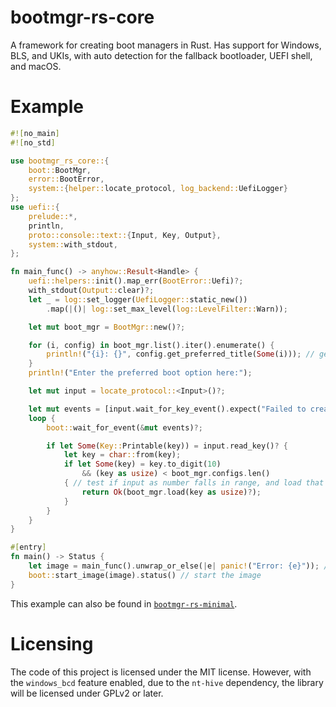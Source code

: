 # bootmgr-rs-core

A framework for creating boot managers in Rust. Has support for Windows, BLS, and UKIs, with auto detection for the fallback bootloader, UEFI shell, and macOS.

# Example
```rust
#![no_main]
#![no_std]

use bootmgr_rs_core::{
    boot::BootMgr,
    error::BootError,
    system::{helper::locate_protocol, log_backend::UefiLogger}
};
use uefi::{
    prelude::*,
    println,
    proto::console::text::{Input, Key, Output},
    system::with_stdout,
};

fn main_func() -> anyhow::Result<Handle> {
    uefi::helpers::init().map_err(BootError::Uefi)?;
    with_stdout(Output::clear)?; 
    let _ = log::set_logger(UefiLogger::static_new())
        .map(|()| log::set_max_level(log::LevelFilter::Warn));

    let mut boot_mgr = BootMgr::new()?;

    for (i, config) in boot_mgr.list().iter().enumerate() {
        println!("{i}: {}", config.get_preferred_title(Some(i))); // get all boot entries in system
    }
    println!("Enter the preferred boot option here:");

    let mut input = locate_protocol::<Input>()?;

    let mut events = [input.wait_for_key_event().expect("Failed to create key event")];
    loop {
        boot::wait_for_event(&mut events)?;

        if let Some(Key::Printable(key)) = input.read_key()? {
            let key = char::from(key);
            if let Some(key) = key.to_digit(10)
                && (key as usize) < boot_mgr.configs.len()
            { // test if input as number falls in range, and load that entry to get an image Handle
                return Ok(boot_mgr.load(key as usize)?);
            }
        }
    }
}

#[entry]
fn main() -> Status {
    let image = main_func().unwrap_or_else(|e| panic!("Error: {e}")); // get an image Handle or panic on error
    boot::start_image(image).status() // start the image
}
```

This example can also be found in [`bootmgr-rs-minimal`](https://github.com/some100/bootmgr-rs/tree/main/bootmgr-rs-minimal).

# Licensing

The code of this project is licensed under the MIT license. However, with the `windows_bcd` feature enabled, due to the `nt-hive` dependency, the library will be licensed under GPLv2 or later.